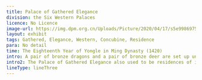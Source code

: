 ```yaml
---
title: Palace of Gathered Elegance
division: the Six Western Palaces
licence: No Licence
image-url: https://img.dpm.org.cn/Uploads/Picture/2020/04/17/s5e99869751add.jpg
layout: exhibit
tags: Gathered, Elegance, Western, Concubine, Residence
para: No detail
time: The Eighteenth Year of Yongle in Ming Dynasty (1420)
intro: A pair of bronze dragons and a pair of bronze deer are set up under the outer platform of the Palace of Gathered Elegance, the only exception to the presence of dragons in the six palaces of the Forbidden City. The entire courtyard is decorated in stately antiquity. The interior of the palace is exquisitely decorated. Behind the main room is a carved glass screen of heather. The platform is decorated with a mirror-hearted screen of carved rosewood inlaid with the word longevity, with a throne, a few incense sticks, a palace fan and an incense cone in front of the screen.
intro2: The Palace of Gathered Elegance also used to be residences of imperial concubines. Notable among the consorts who lived here was the Empress Dowager Cixi. She lived here when she was young as Consort Yi. In the rear hall, she gave birth to Zaichun, the only son of the Xianfeng Emperor and became the Tongzhi Emperor. Walls of the roofed corridors in the courtyard are inscribed with a Long Life Odes by the courtiers for her fiftieth birthday. In addition, Wan Rong, the last empress of the Qing Dynasty in China, also lived in this palace.
lineType: lineThree
---
```


